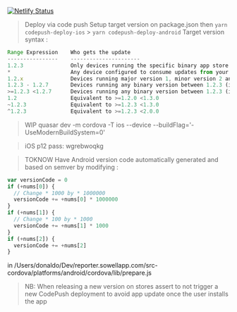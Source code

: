 [![Netlify Status](https://api.netlify.com/api/v1/badges/700d8073-fc64-4523-bb5a-24b2b3c562eb/deploy-status)](https://app.netlify.com/sites/sowellapp-reporter/deploys)

> Deploy via code push
> Setup target version on package.json then
> `yarn codepush-deploy-ios` > `yarn codepush-deploy-android`
> Target version syntax :

```javascript
Range Expression    Who gets the update
----------------    ----------------------
1.2.3               Only devices running the specific binary app store version 1.2.3 of your app
*                   Any device configured to consume updates from your CodePush app
1.2.x               Devices running major version 1, minor version 2 and any patch version of your app
1.2.3 - 1.2.7       Devices running any binary version between 1.2.3 (inclusive) and 1.2.7 (inclusive)
>=1.2.3 <1.2.7      Devices running any binary version between 1.2.3 (inclusive) and 1.2.7 (exclusive)
1.2                 Equivalent to >=1.2.0 <1.3.0
~1.2.3              Equivalent to >=1.2.3 <1.3.0
^1.2.3              Equivalent to >=1.2.3 <2.0.0
```

> WIP
> quasar dev -m cordova -T ios --device --buildFlag='-UseModernBuildSystem=0'

> iOS p12 pass: wgrebwoqkg

> TOKNOW
> Have Android version code automatically generated and based on semver by modifying :

```javascript
var versionCode = 0
if (+nums[0]) {
  // Change * 1000 by * 1000000
  versionCode += +nums[0] * 1000000
}
if (+nums[1]) {
  // Change * 100 by * 1000
  versionCode += +nums[1] * 1000
}
if (+nums[2]) {
  versionCode += +nums[2]
}
```

in /Users/donaldo/Dev/reporter.sowellapp.com/src-cordova/platforms/android/cordova/lib/prepare.js

> NB: When releasing a new version on stores assert to not trigger a new CodePush deployment to avoid app update once the user installs the app